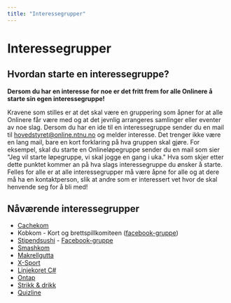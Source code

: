 ```yaml
---
title: "Interessegrupper"
---
```


# Interessegrupper
Hvordan starte en interessegruppe?
-----------------------------
**Dersom du har en interesse for noe er det fritt frem for alle Onlinere å starte sin egen interessegruppe!**

Kravene som stilles er at det skal være en gruppering som åpner for at alle Onlinere får være med og at det jevnlig arrangeres samlinger eller eventer av noe slag. Dersom du har en ide til en interessegruppe sender du en mail til hovedstyret@online.ntnu.no og melder interesse. Det trenger ikke være en lang mail, bare en kort forklaring på hva gruppen skal gjøre. For eksempel, skal du starte en Onlineløpegruppe sender du en mail som sier "Jeg vil starte løpegruppe, vi skal jogge en gang i uka." Hva som skjer etter dette punktet kommer an på hva slags interessegruppe du ønsker å starte. Felles for alle er at alle interessegrupper må være åpne for alle og at dere må ha en kontaktperson, slik at andre som er interessert vet hvor de skal henvende seg for å bli med!

## Nåværende interessegrupper

- [Cachekom](https://online.ntnu.no/wiki/online/info/innsikt-og-interface/nodekomiteer/cachekom/)
- Kobkom - Kort og brettspillkomiteen ([facebook-gruppe](https://www.facebook.com/groups/357002807821891/))
- [Stipendsushi](https://online.ntnu.no/wiki/online/info/innsikt-og-interface/nodekomiteer/sushikom/) - [Facebook-gruppe](https://www.facebook.com/groups/394422394075947/)
- [Smashkom](https://online.ntnu.no/wiki/online/info/innsikt-og-interface/interessegrupper/smashkom/)
- [Makrellgutta](https://online.ntnu.no/wiki/online/info/innsikt-og-interface/interessegrupper/makrellgutta/)
- [X-Sport](https://online.ntnu.no/wiki/online/info/innsikt-og-interface/interessegrupper/x-sport/)
- [Linjekoret C#](https://online.ntnu.no/wiki/online/info/innsikt-og-interface/interessegrupper/koret/)
- [Ontap](https://online.ntnu.no/wiki/online/info/innsikt-og-interface/interessegrupper/ontap/)
- [Strikk & drikk](https://online.ntnu.no/wiki/online/info/innsikt-og-interface/interessegrupper/strikkogdrikk/)
- [Quizline](https://online.ntnu.no/wiki/online/info/innsikt-og-interface/interessegrupper/quizline/)